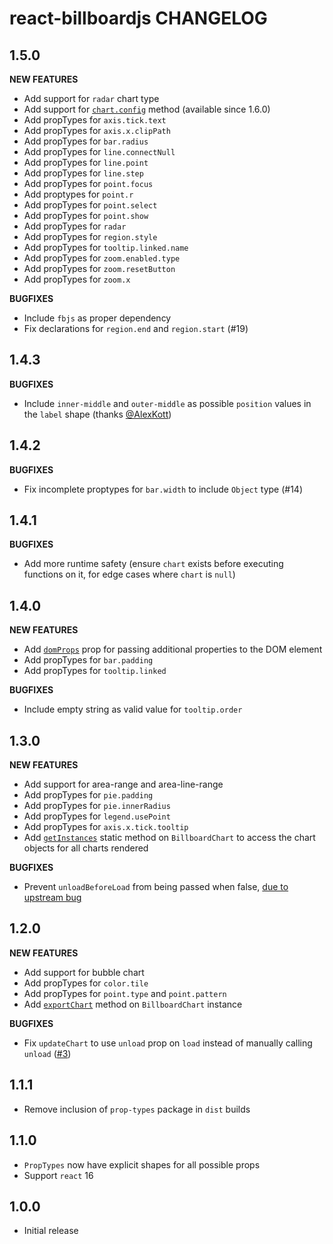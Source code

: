 # react-billboardjs CHANGELOG

## 1.5.0

**NEW FEATURES**

- Add support for `radar` chart type
- Add support for [`chart.config`](https://naver.github.io/billboard.js/release/latest/doc/Chart.html#config) method (available since 1.6.0)
- Add propTypes for `axis.tick.text`
- Add propTypes for `axis.x.clipPath`
- Add propTypes for `bar.radius`
- Add propTypes for `line.connectNull`
- Add propTypes for `line.point`
- Add propTypes for `line.step`
- Add propTypes for `point.focus`
- Add proptypes for `point.r`
- Add propTypes for `point.select`
- Add propTypes for `point.show`
- Add propTypes for `radar`
- Add propTypes for `region.style`
- Add propTypes for `tooltip.linked.name`
- Add propTypes for `zoom.enabled.type`
- Add propTypes for `zoom.resetButton`
- Add propTypes for `zoom.x`

**BUGFIXES**

- Include `fbjs` as proper dependency
- Fix declarations for `region.end` and `region.start` (#19)

## 1.4.3

**BUGFIXES**

- Include `inner-middle` and `outer-middle` as possible `position` values in the `label` shape (thanks [@AlexKott](https://github.com/AlexKott))

## 1.4.2

**BUGFIXES**

- Fix incomplete proptypes for `bar.width` to include `Object` type (#14)

## 1.4.1

**BUGFIXES**

- Add more runtime safety (ensure `chart` exists before executing functions on it, for edge cases where `chart` is `null`)

## 1.4.0

**NEW FEATURES**

- Add [`domProps`](README.md#domprops) prop for passing additional properties to the DOM element
- Add propTypes for `bar.padding`
- Add propTypes for `tooltip.linked`

**BUGFIXES**

- Include empty string as valid value for `tooltip.order`

## 1.3.0

**NEW FEATURES**

- Add support for area-range and area-line-range
- Add propTypes for `pie.padding`
- Add propTypes for `pie.innerRadius`
- Add propTypes for `legend.usePoint`
- Add propTypes for `axis.x.tick.tooltip`
- Add [`getInstances`](README.md#getinstances) static method on `BillboardChart` to access the chart objects for all charts rendered

**BUGFIXES**

- Prevent `unloadBeforeLoad` from being passed when false, [due to upstream bug](https://github.com/naver/billboard.js/issues/321)

## 1.2.0

**NEW FEATURES**

- Add support for bubble chart
- Add propTypes for `color.tile`
- Add propTypes for `point.type` and `point.pattern`
- Add [`exportChart`](README.md#exportchart) method on `BillboardChart` instance

**BUGFIXES**

- Fix `updateChart` to use `unload` prop on `load` instead of manually calling `unload` ([#3](https://github.com/planttheidea/react-billboardjs/pull/3))

## 1.1.1

- Remove inclusion of `prop-types` package in `dist` builds

## 1.1.0

- `PropTypes` now have explicit shapes for all possible props
- Support `react` 16

## 1.0.0

- Initial release
